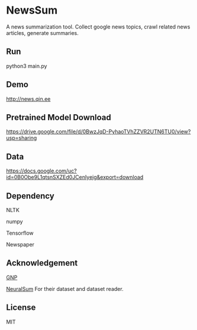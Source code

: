 # NewsSum

A news summarization tool. Collect google news topics, crawl related news articles, generate summaries.

## Run
python3 main.py

## Demo

http://news.qin.ee

## Pretrained Model Download

https://drive.google.com/file/d/0BwzJqD-PyhaoTVhZZVR2UTN6TU0/view?usp=sharing

## Data

https://docs.google.com/uc?id=0B0Obe9L1qtsnSXZEd0JCenIyejg&export=download

## Dependency

NLTK

numpy

Tensorflow

Newspaper

## Acknowledgement

[GNP](https://github.com/mPAND/gnp) 

[NeuralSum](https://github.com/cheng6076/NeuralSum)
For their dataset and dataset reader.

## License
MIT
